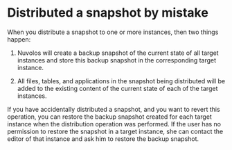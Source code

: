 # Distributed a snapshot by mistake

When you distribute a snapshot to one or more instances, then two things happen:   
  
1. Nuvolos will create a backup snapshot of the current state of all target instances and store this backup snapshot in the corresponding target instance.

2. All files, tables, and applications in the snapshot being distributed will be added to the existing content of the current state of each of the target instances. 

If you have accidentally distributed a snapshot, and you want to revert this operation, you can restore the backup snapshot created for each target instance when the distribution operation was performed. If the user has no permission to restore the snapshot in a target instance, she can contact the editor of that instance and ask him to restore the backup snapshot.

